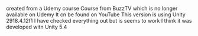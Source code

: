 created from a Udemy course
Course from BuzzTV which is no longer available on Udemy
It cn be found on YouTube
This version is using Unity 2918.4.12f1
I have checked everything out but is seems to work
I think it was developed witn Unity 5.4 